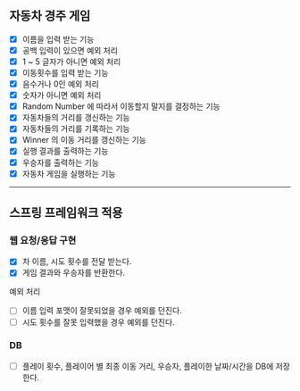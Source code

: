 
## 자동차 경주 게임

- [x] 이름을 입력 받는 기능
- [x] 공백 입력이 있으면 예외 처리
- [x] 1 ~ 5 글자가 아니면 예외 처리
- [x] 이동횟수를 입력 받는 기능
- [x] 음수거나 0인 예외 처리
- [x] 숫자가 아니면 예외 처리
- [x] Random Number 에 따라서 이동할지 말지를 결정하는 기능
- [x] 자동차들의 거리를 갱신하는 기능
- [x] 자동차들의 거리를 기록하는 기능
- [x] Winner 의 이동 거리를 갱신하는 기능
- [x] 실행 결과를 출력하는 기능
- [x] 우승자를 출력하는 기능
- [x] 자동차 게임을 실행하는 기능

---

## 스프링 프레임워크 적용

### 웹 요청/응답 구현

- [x] 차 이름, 시도 횟수를 전달 받는다.
- [x] 게임 결과와 우승자를 반환한다.

예외 처리

- [ ] 이름 입력 포맷이 잘못되었을 경우 예외를 던진다.
- [ ] 시도 횟수를 잘못 입력했을 경우 예외를 던진다.

### DB

- [ ] 플레이 횟수, 플레이어 별 최종 이동 거리, 우승자, 플레이한 날짜/시간을 DB에 저장한다.